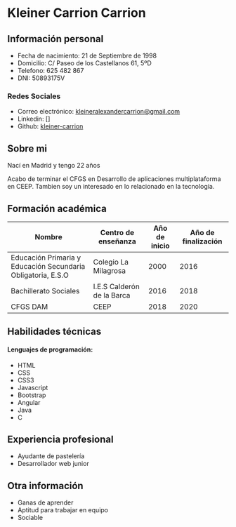 # **Kleiner Carrion Carrion**


## **Información personal**

+ Fecha de nacimiento: 21 de Septiembre de 1998
+ Domicilio: C/ Paseo de los Castellanos 61, 5ºD
+ Telefono: 625 482 867
+ DNI: 50893175V

### **Redes Sociales**

+ Correo electrónico: [kleineralexandercarrion@gmail.com](mailto:kleineralexandercarrion@gmail.com)
+ Linkedin: []
+ Github: [kleiner-carrion](https://github.com/kleiner-carrion)

## **Sobre mi**
Nací en Madrid y tengo 22 años

Acabo de terminar el CFGS en Desarrollo de aplicaciones multiplataforma en CEEP.
Tambien soy un interesado en lo relacionado en la tecnología.

## **Formación académica**
  | Nombre                                                              | Centro de enseñanza            | Año de inicio | Año de finalización |
|---------------------------------------------------------------------|-----------------------------------------|---------------|------------|
| Educación Primaria y Educación Secundaria Obligatoria, E.S.O | Colegio La Milagrosa            | 2000          | 2016       |
| Bachillerato Sociales                                                | I.E.S Calderón de la Barca | 2016          | 2018       |
| CFGS DAM        | CEEP      | 2018          | 2020     |


  ## **Habilidades técnicas**
 
 #### Lenguajes de programación:
  + HTML
  + CSS
  + CSS3
  + Javascript
  + Bootstrap
  + Angular
  + Java
  + C
  
## **Experiencia profesional**
  
 + Ayudante de pastelería
 + Desarrollador web junior
  
## **Otra información**
 
 - Ganas de aprender
 - Aptitud para trabajar en equipo
 - Sociable
